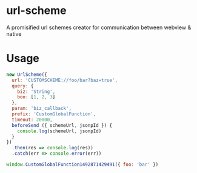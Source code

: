 # url-scheme

A promisified url schemes creator for communication between webview & native

# Usage

```javascript
new UrlScheme({
  url: 'CUSTOMSCHEME://foo/bar?baz=true',
  query: {
    biz: 'String',
    boo: [1, 2, 3]
  },
  param: 'biz_callback',
  prefix: 'CustomGlobalFunction',
  timeout: 20000,
  beforeSend ({ schemeUrl, jsonpId }) {
    console.log(schemeUrl, jsonpId)
  }
})
  .then(res => console.log(res))
  .catch(err => console.error(err))

window.CustomGlobalFunction1492871429491({ foo: 'bar' })
```
